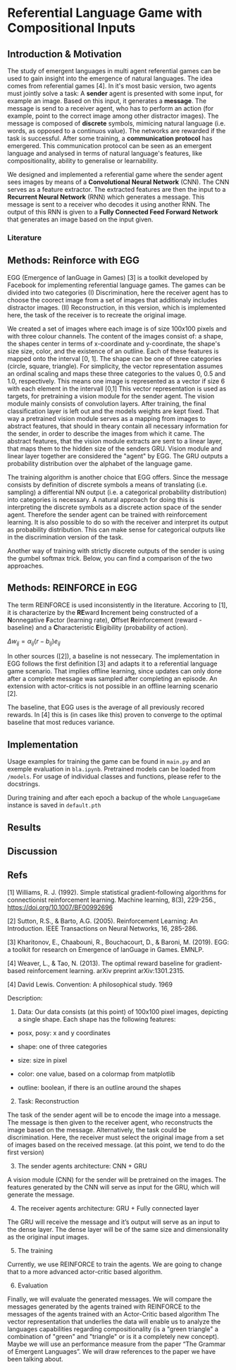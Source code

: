 # Referential Language Game with Compositional Inputs

## Introduction & Motivation
The study of emergent languages in multi agent referential games can be used to gain insight into the emergence of natural languages. The idea comes from referential games [4]. In it's most basic version, two agents must jointly solve a task: A **sender** agent is presented with some input, for example an image. Based on this input, it generates a **message**. The message is send to a receiver agent, who has to perform an action (for example, point to the correct image among other distractor images). The message is composed of **discrete** symbols, mimicing natural language (i.e. words, as opposed to a continuos value). The networks are rewarded if the task is successful. After some training, a **communication protocol** has emergered. This communication protocol can be seen as an emergent language and analysed in terms of natural language's features, like compositionality, ability to generalise or learnability.

We designed and implemented a referential game where the sender agent sees images by means of a **Convolutional Neural Network** (CNN). The CNN serves as a feature extractor. The extracted features are then the input to a **Recurrent Neural Network** (RNN) which generates a message. This message is sent to a receiver who decodes it using another RNN. The output of this RNN is given to a **Fully Connected Feed Forward Network** that generates an image based on the input given.

### Literature

## Methods: Reinforce with EGG
EGG (Emergence of lanGuage in Games) [3] is a toolkit developed by Facebook for implementing referential language games. The games can be divided into two categories (I) Discrimination, here the receiver agent has to choose the coorect image from a set of images that additionaly includes distractor images. (II) Reconstruction, in this version, which is implemented here, the task of the receiver is to recreate the original image.

We created a set of images where each image is of size 100x100 pixels and with three colour channels. The content of the images consist of: a shape, the shapes center in terms of x-coordinate and y-coordinate, the shape's size size, color, and the existence of an outline. Each of these features is mapped onto the interval \[0, 1\]. The shape can be one of three categories (circle, square, triangle). For simplicity, the vector representation assumes an ordinal scaling and maps these three categories to the values 0, 0.5 and 1.0, respectively. This means one image is represented as a vector if size 6 with each element in the intervall \[0,1\]
This vector representation is used as targets, for pretraining a vision module for the sender agent. The vision module mainly consists of convolution layers. After training, the final classification layer is left out and the models weights are kept fixed. That way a pretrained vision module serves as a mapping from images to abstract features, that should in theary contain all necessary information for the sender, in order to describe the images from which it came. The abstract features, that the vision module extracts are sent to a linear layer, that maps them to the hidden size of the senders GRU. Vision module and linear layer together are considered the "agent" by EGG. The GRU outputs a probability distribution over the alphabet of the language game.

The training algorithm is another choice that EGG offers. Since the message consists by definition of discrete symbols a means of translating (i.e. sampling) a differential NN output (i.e. a categorical probability distribution) into categories is necessary. A natural approach for doing this is interpreting the discrete symbols as a discrete action space of the sender agent. Therefore the sender agent can be trained with reinforcement learning. It is also possible to do so with the receiver and interpret its output as probability distribution. This can make sense for categorical outputs like in the discrimination version of the task.

Another way of training with strictly discrete outputs of the sender is using the gumbel softmax trick. Below, you can find a comparison of the two approaches.


## Methods: REINFORCE in EGG
The term REINFORCE is used inconsistently in the literature. Accoring to [1], it is characterize by the **RE**ward **I**ncrement being constructed of a **N**onnegative **F**actor (learning rate), **O**ffset **R**einforcement (reward - baseline) and a **C**haracteristic **E**ligibility (probability of action). 

$\Delta w_{ij} = \alpha_{ij}(r-b_{ij})e_{ij}$

In other sources ([2]), a baseline is not nessecary. The implementation in EGG follows the first definition [3] and adapts it to a referential language game scenario. That implies offline learning, since updates can only done after a complete message was sampled after completing an episode. An extension with actor-critics is not possible in an offline learning scenario [2].

The baseline, that EGG uses is the average of all previously recored rewards. In [4] this is (in cases like this) proven to converge to the optimal baseline that most reduces variance.

## Implementation

Usage examples for training the game can be found in `main.py` and an exemple evaluation in `bla.ipynb`. Pretrained models can be loaded from `/models`. For usage of individual classes and functions, please refer to the docstrings.

During training and after each epoch a backup of the whole `LanguageGame` instance is saved in `default.pth`

## Results

## Discussion


## Refs

[1] Williams, R. J. (1992). Simple statistical gradient-following algorithms for connectionist reinforcement learning. Machine learning, 8(3), 229-256., https://doi.org/10.1007/BF00992696

[2] Sutton, R.S., & Barto, A.G. (2005). Reinforcement Learning: An Introduction. IEEE Transactions on Neural Networks, 16, 285-286.

[3] Kharitonov, E., Chaabouni, R., Bouchacourt, D., & Baroni, M. (2019). EGG: a toolkit for research on Emergence of lanGuage in Games. EMNLP.

[4] Weaver, L., & Tao, N. (2013). The optimal reward baseline for gradient-based reinforcement learning. arXiv preprint arXiv:1301.2315.

[4] David Lewis. Convention: A philosophical study. 1969

Description:

1. Data: Our data consists (at this point) of 100x100 pixel images, depicting a single shape. Each shape has the following features:

- posx, posy: x and y coordinates

- shape: one of three categories

- size: size in pixel

- color: one value, based on a colormap from matplotlib

- outline: boolean, if there is an outline around the shapes

2. Task: Reconstruction

The task of the sender agent will be to encode the image into a message. The message is then given to the receiver agent, who reconstructs the image based on the message. Alternatively, the task could be discrimination. Here, the receiver must select the original image from a set of images based on the received message. (at this point, we tend to do the first version)

3. The sender agents architecture: CNN + GRU

A vision module (CNN) for the sender will be pretrained on the images. The features generated by the CNN will serve as input for the GRU, which will generate the message.

4. The receiver agents architecture: GRU + Fully connected layer

The GRU will receive the message and it’s output will serve as an input to the dense layer. The dense layer will be of the same size and dimensionality as the original input images.

5. The training

Currently, we use REINFORCE to train the agents. We are going to change that to a more advanced actor-critic based algorithm.

6. Evaluation

Finally, we will evaluate the generated messages. We will compare the messages generated by the agents trained with REINFORCE to the messages of the agents trained with an Actor-Critic based algorithm The vector representation that underlies the data will enable us to analyze the languages capabilities regarding compositionality (is a "green triangle" a combination of "green" and "triangle" or is it a completely new concept). Maybe we will use an performance measure from the paper “The Grammar of Emergent Languages”. We will draw references to the paper we have been talking about.

